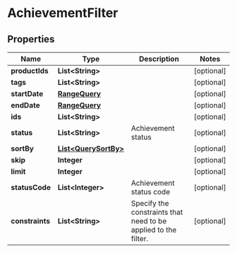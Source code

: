 

# AchievementFilter



## Properties

| Name | Type | Description | Notes |
|------------ | ------------- | ------------- | -------------|
|**productIds** | **List&lt;String&gt;** |  |  [optional] |
|**tags** | **List&lt;String&gt;** |  |  [optional] |
|**startDate** | [**RangeQuery**](RangeQuery.md) |  |  [optional] |
|**endDate** | [**RangeQuery**](RangeQuery.md) |  |  [optional] |
|**ids** | **List&lt;String&gt;** |  |  [optional] |
|**status** | **List&lt;String&gt;** | Achievement status |  [optional] |
|**sortBy** | [**List&lt;QuerySortBy&gt;**](QuerySortBy.md) |  |  [optional] |
|**skip** | **Integer** |  |  [optional] |
|**limit** | **Integer** |  |  [optional] |
|**statusCode** | **List&lt;Integer&gt;** | Achievement status code |  [optional] |
|**constraints** | **List&lt;String&gt;** | Specify the constraints that need to be applied to the filter. |  [optional] |




